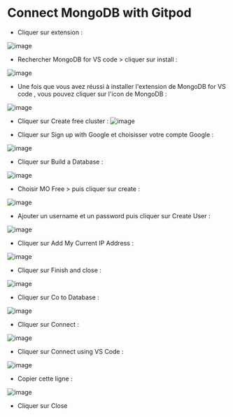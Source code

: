 # Connect MongoDB with Gitpod

- Cliquer sur extension : 

![image](https://user-images.githubusercontent.com/123749462/225643968-02fa29e6-abf3-4a1d-86b2-bacdde0d53e5.png)

- Rechercher MongoDB for VS code > cliquer sur install :

![image](https://user-images.githubusercontent.com/123749462/225644676-11f9fd05-8bae-405b-9be2-2a9a8cbe271c.png)

- Une fois que vous avez réussi à installer l'extension de MongoDB for VS code ,  vous pouvez cliquer sur l'icon de MongoDB :

![image](https://user-images.githubusercontent.com/123749462/225645323-b730a4d5-017c-4323-a518-fbe62541b90c.png)

- Cliquer sur Create free cluster : 
![image](https://user-images.githubusercontent.com/123749462/225646449-071dd801-237e-4549-b836-25d9a05c560e.png)

- Cliquer sur Sign up with Google et choisisser votre compte Google :

![image](https://user-images.githubusercontent.com/123749462/225647630-37dae301-9290-48ff-9f58-82c539b7f5af.png)

- Cliquer sur Build a Database : 

![image](https://user-images.githubusercontent.com/123749462/225649880-cbd3eb72-8c98-4c9c-b809-d96fbb11dd7d.png)

- Choisir MO Free > puis cliquer sur create :

![image](https://user-images.githubusercontent.com/123749462/225650580-2c9866f5-a60d-4043-b093-09318bc36402.png)

- Ajouter un username et un password puis cliquer sur Create User : 

![image](https://user-images.githubusercontent.com/123749462/225651707-cf1e1b7e-b868-44f7-8363-a1999e46eaa5.png)

- Cliquer sur Add My Current IP Address : 

![image](https://user-images.githubusercontent.com/123749462/225652323-b34a3e3e-074c-4715-bded-55353a5ea072.png)

- Cliquer sur Finish and close : 

![image](https://user-images.githubusercontent.com/123749462/225653034-a798bf95-04e8-477d-be9b-b605e356b831.png)

- Cliquer sur Co to Database : 

![image](https://user-images.githubusercontent.com/123749462/225653276-a4de0474-c6d2-4e20-992a-3764eb5ce107.png)

- Cliquer sur Connect : 

![image](https://user-images.githubusercontent.com/123749462/225653754-670f245e-e6f4-4acb-94b4-e08d7f76d2a4.png)

- Cliquer sur Connect using VS Code :

![image](https://user-images.githubusercontent.com/123749462/225654157-1e8bfe84-abd5-47f8-ba50-16eded158ab5.png)

- Copier cette ligne : 

![image](https://user-images.githubusercontent.com/123749462/225654558-fdc8c373-374f-4b59-afad-0cc4a86d95ba.png)

- Cliquer sur Close






